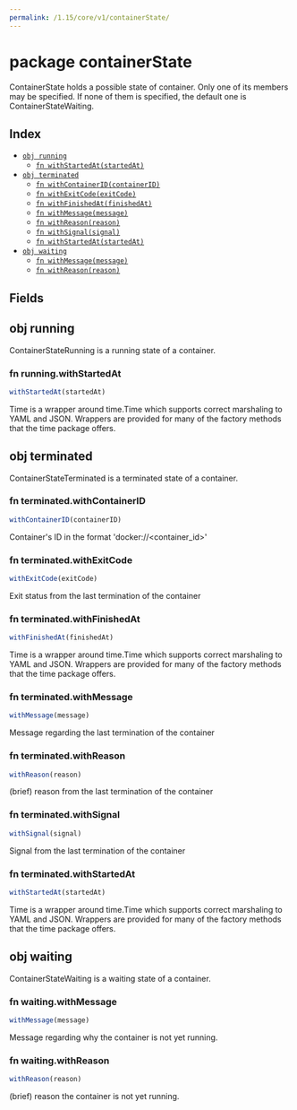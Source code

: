 ```yaml
---
permalink: /1.15/core/v1/containerState/
---
```


# package containerState

ContainerState holds a possible state of container. Only one of its members may be specified. If none of them is specified, the default one is ContainerStateWaiting.

## Index

* [`obj running`](#obj-running)
  * [`fn withStartedAt(startedAt)`](#fn-runningwithstartedat)
* [`obj terminated`](#obj-terminated)
  * [`fn withContainerID(containerID)`](#fn-terminatedwithcontainerid)
  * [`fn withExitCode(exitCode)`](#fn-terminatedwithexitcode)
  * [`fn withFinishedAt(finishedAt)`](#fn-terminatedwithfinishedat)
  * [`fn withMessage(message)`](#fn-terminatedwithmessage)
  * [`fn withReason(reason)`](#fn-terminatedwithreason)
  * [`fn withSignal(signal)`](#fn-terminatedwithsignal)
  * [`fn withStartedAt(startedAt)`](#fn-terminatedwithstartedat)
* [`obj waiting`](#obj-waiting)
  * [`fn withMessage(message)`](#fn-waitingwithmessage)
  * [`fn withReason(reason)`](#fn-waitingwithreason)

## Fields

## obj running

ContainerStateRunning is a running state of a container.

### fn running.withStartedAt

```ts
withStartedAt(startedAt)
```

Time is a wrapper around time.Time which supports correct marshaling to YAML and JSON.  Wrappers are provided for many of the factory methods that the time package offers.

## obj terminated

ContainerStateTerminated is a terminated state of a container.

### fn terminated.withContainerID

```ts
withContainerID(containerID)
```

Container's ID in the format 'docker://<container_id>'

### fn terminated.withExitCode

```ts
withExitCode(exitCode)
```

Exit status from the last termination of the container

### fn terminated.withFinishedAt

```ts
withFinishedAt(finishedAt)
```

Time is a wrapper around time.Time which supports correct marshaling to YAML and JSON.  Wrappers are provided for many of the factory methods that the time package offers.

### fn terminated.withMessage

```ts
withMessage(message)
```

Message regarding the last termination of the container

### fn terminated.withReason

```ts
withReason(reason)
```

(brief) reason from the last termination of the container

### fn terminated.withSignal

```ts
withSignal(signal)
```

Signal from the last termination of the container

### fn terminated.withStartedAt

```ts
withStartedAt(startedAt)
```

Time is a wrapper around time.Time which supports correct marshaling to YAML and JSON.  Wrappers are provided for many of the factory methods that the time package offers.

## obj waiting

ContainerStateWaiting is a waiting state of a container.

### fn waiting.withMessage

```ts
withMessage(message)
```

Message regarding why the container is not yet running.

### fn waiting.withReason

```ts
withReason(reason)
```

(brief) reason the container is not yet running.